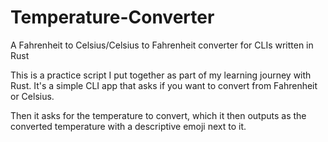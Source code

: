 # Temperature-Converter
A Fahrenheit to Celsius/Celsius to Fahrenheit converter for CLIs written in Rust

This is a practice script I put together as part of my learning journey with Rust. It's a simple CLI app that asks if you want to convert from Fahrenheit or Celsius.

Then it asks for the temperature to convert, which it then outputs as the converted temperature with a descriptive emoji next to it. 
